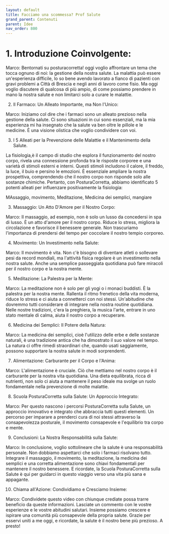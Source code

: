 ```yaml
---
layout: default
title: Facciamo una scommessa? Prof Salute
grand_parent: Contenuti
parent: Idee
nav_order: 800
---
```



# 1. Introduzione Coinvolgente:

Marco: Bentornati su posturacorretta! oggi voglio affrontare un tema che tocca ognuno di noi: la gestione della nostra salute. La malattia può essere un'esperienza difficile, lo so bene avendo lavorato a fianco di pazienti con gravi problemi a Città di Brescia e negli anni di lavoro come fisio. Ma oggi voglio discutere di qualcosa di più ampio, di come possiamo prendere in mano la nostra salute e non limitarci solo a curare le malattie.

2. Il Farmaco: Un Alleato Importante, ma Non l'Unico:

Marco: Iniziamo col dire che i farmaci sono un alleato prezioso nella gestione della salute. Ci sono situazioni in cui sono essenziali, ma la mia esperienza mi ha insegnato che la salute va ben oltre le pillole e le medicine. È una visione olistica che voglio condividere con voi.





3. I 5 Alleati per la Prevenzione delle Malattie e il Mantenimento della Salute.

La fisiologia,è il campo di studio che esplora il funzionamento del nostro corpo, rivela una connessione profonda tra le risposte corporee e una varietà di stimoli esterni e interni. Questi stimoli includono il calore, il freddo, la luce, il buio e persino le emozioni. È essenziale ampliare la nostra prospettiva, comprendendo che il nostro corpo non risponde solo alle sostanze chimiche. Pertanto, con PosturaCorretta, abbiamo identificato 5 potenti alleati per influenzare positivamente la fisiologia:


MAssaggio, movimento, Meditazione, Medicina dei semplici, mangiare






3. Massaggio: Un Atto D'Amore per il Nostro Corpo:

Marco: Il massaggio, ad esempio, non è solo un lusso da concedersi in spa di lusso. È un atto d'amore per il nostro corpo. Riduce lo stress, migliora la circolazione e favorisce il benessere generale. Non trascuriamo l'importanza di prendersi del tempo per coccolare il nostro tempio corporeo.

4. Movimento: Un Investimento nella Salute:

Marco: Il movimento è vita. Non c'è bisogno di diventare atleti o sollevare pesi da record mondiali, ma l'attività fisica regolare è un investimento nella nostra salute. Anche una semplice passeggiata quotidiana può fare miracoli per il nostro corpo e la nostra mente.

5. Meditazione: La Palestra per la Mente:

Marco: La meditazione non è solo per gli yogi o i monaci buddisti. È la palestra per la nostra mente. Rallenta il ritmo frenetico della vita moderna, riduce lo stress e ci aiuta a connetterci con noi stessi. Un'abitudine che dovremmo tutti considerare di integrare nella nostra routine quotidiana. 
Nelle nostre tradizioni, c'era la preghiera, la musica l'arte, entrare in uno stato mentale di calma, aiuta il nostro corpo a recuperare.

6. Medicina dei Semplici: Il Potere della Natura:

Marco: La medicina dei semplici, cioè l'utilizzo delle erbe e delle sostanze naturali, è una tradizione antica che ha dimostrato il suo valore nel tempo. La natura ci offre rimedi straordinari che, quando usati saggiamente, possono supportare la nostra salute in modi sorprendenti.

7. Alimentazione: Carburante per il Corpo e l'Anima:

Marco: L'alimentazione è cruciale. Ciò che mettiamo nel nostro corpo è il carburante per la nostra vita quotidiana. Una dieta equilibrata, ricca di nutrienti, non solo ci aiuta a mantenere il peso ideale ma svolge un ruolo fondamentale nella prevenzione di molte malattie.

8. Scuola PosturaCorretta sulla Salute: Un Approccio Integrato:

Marco: Per questo nascono i percorsi  PosturaCorretta sulla Salute, un approccio innovativo e integrato che abbraccia tutti questi elementi. Un percorso per imparare a prenderci cura di noi stessi attraverso la consapevolezza posturale, il movimento consapevole e l'equilibrio tra corpo e mente.


9. Conclusioni: La Nostra Responsabilità sulla Salute:

Marco: In conclusione, voglio sottolineare che la salute è una responsabilità personale. Non dobbiamo aspettarci che solo i farmaci risolvano tutto. Integrare il massaggio, il movimento, la meditazione, la medicina dei semplici e una corretta alimentazione sono chiavi fondamentali per mantenere il nostro benessere. E ricordate, la Scuola PosturaCorretta sulla Salute è qui per guidarci in questo viaggio verso una vita più sana e appagante.

10. Chiama all'Azione: Condividiamo e Cresciamo Insieme:

Marco: Condividete questo video con chiunque crediate possa trarre beneficio da queste informazioni. Lasciate un commento con le vostre esperienze e le vostre abitudini salutari. Insieme possiamo crescere e ispirare una comunità più consapevole della propria salute. Grazie per esservi uniti a me oggi, e ricordate, la salute è il nostro bene più prezioso. A presto!